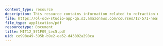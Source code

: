 ```yaml
---
content_type: resource
description: This resource contains information related to refraction migration methods.
file: https://ol-ocw-studio-app-qa.s3.amazonaws.com/courses/12-571-near-surface-geophysical-imaging-fall-2009/ce998e49395bb9e2ea52d43892a298ca_MIT12_571F09_Lec5.pdf
file_type: application/pdf
resourcetype: Document
title: MIT12_571F09_Lec5.pdf
uid: ce998e49-395b-b9e2-ea52-d43892a298ca
---
```

